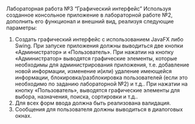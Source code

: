 Лабораторная работа №3 “Графический интерфейс”
Используя созданное консольное приложение в лабораторной работе №2, дополнить его функционал и внешний вид, реализуя следующие параметры:
1.	Создать графический интерфейс с использованием JavaFX либо Swing. При запуске приложения должны выводиться две кнопки «Администратор» и «Пользователь». При нажатии на кнопку «Администратор» выводятся графические элементы, которые необходимы для администрирования приложения, т.е. добавление новой информации, изменение и(или) удаление имеющейся информации, блокировка/разблокировка пользователей (если это необходимо по заданию лабораторной №2) и т.д.. При нажатии на кнопку «Пользователь», выводятся графические элементы для выбора, назначения, поиска, сортировки и т.д..
2.	Для всех форм ввода должна быть реализована валидация.
3.	Сообщения для пользователя должны выводиться в диалоговых окнах.

